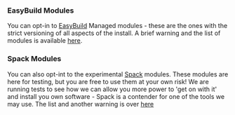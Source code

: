 ### EasyBuild Modules

You can opt-in to [EasyBuild](https://easybuild.readthedocs.io/en/latest/#) Managed modules - these are the ones with the strict versioning of all aspects of the install. A brief warning and the list of modules is available [here](EasyBuildModules.md).

### Spack Modules

You can also opt-int to the experimental [Spack](https://spack.io/) modules. These modules are here for testing, but you are free to use them at your own risk! We are running tests to see how we can allow you more power to 'get on with it' and install you own software - Spack is a contender for one of the tools we may use. The list and another warning is over [here](SpackModules.md)
